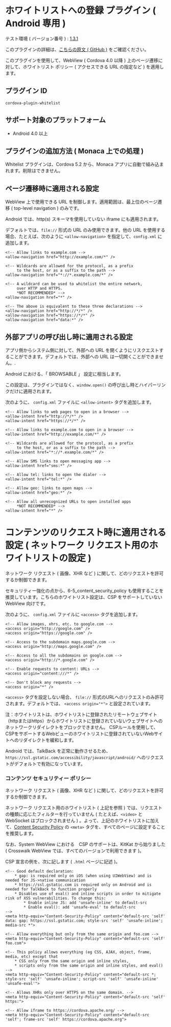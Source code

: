 ホワイトリストへの登録 プラグイン ( Android 専用 )
==================================================

テスト環境 ( バージョン番号 ) :
[1.3.1](https://github.com/apache/cordova-plugin-whitelist/releases/tag/1.3.1)

<div class="admonition note">

このプラグインの詳細は、[こちらの原文 ( GitHub
)](https://github.com/apache/cordova-plugin-whitelist)
をご確認ください。

</div>

このプラグインを使用して、WebView ( Cordova 4.0 以降 )
上のページ遷移に対して、ホワイトリスト ポリシー ( アクセスできる URL
の指定など ) を適用します。

プラグイン ID
-------------

``` {.sourceCode .javascript}
cordova-plugin-whitelist
```

サポート対象のプラットフォーム
------------------------------

-   Android 4.0 以上

プラグインの追加方法 ( Monaca 上での処理 )
------------------------------------------

<div class="admonition note">

Whitelist プラグインは、Cordova 5.2 から、Monaca
アプリに自動で組み込まれます。削除はできません。

</div>

ページ遷移時に適用される設定
----------------------------

WebView 上で使用できる URL を制御します。適用範囲は、最上位のページ遷移
( top-level navigation ) のみです。

Android では、http(s) スキーマを使用していない iframe にも適用されます。

デフォルトでは、`file://` 形式の URL のみ使用できます。他の URL
を使用する場合、たとえば、次のように `<allow-navigation>`
を指定して、`config.xml` に追加します。

    <!-- Allow links to example.com -->
    <allow-navigation href="http://example.com/*" />

    <!-- Wildcards are allowed for the protocol, as a prefix
         to the host, or as a suffix to the path -->
    <allow-navigation href="*://*.example.com/*" />

    <!-- A wildcard can be used to whitelist the entire network,
         over HTTP and HTTPS.
         *NOT RECOMMENDED* -->
    <allow-navigation href="*" />

    <!-- The above is equivalent to these three declarations -->
    <allow-navigation href="http://*/*" />
    <allow-navigation href="https://*/*" />
    <allow-navigation href="data:*" />

外部アプリの呼び出し時に適用される設定
--------------------------------------

アプリ側からシステム側に対して、外部への URL
を開くようにリスクエストすることができます。デフォルトでは、外部への URL
は一切開くことができません。.

Android における、「 BROWSABLE 」 設定に相当します。

この設定は、プラグインではなく、`window.open()`
の呼び出し時とハイパーリンクだけに適用されます。

次のように、 `config.xml` ファイルに `<allow-intent>` タグを追加します。

    <!-- Allow links to web pages to open in a browser -->
    <allow-intent href="http://*/*" />
    <allow-intent href="https://*/*" />

    <!-- Allow links to example.com to open in a browser -->
    <allow-intent href="http://example.com/*" />

    <!-- Wildcards are allowed for the protocol, as a prefix
         to the host, or as a suffix to the path -->
    <allow-intent href="*://*.example.com/*" />

    <!-- Allow SMS links to open messaging app -->
    <allow-intent href="sms:*" />

    <!-- Allow tel: links to open the dialer -->
    <allow-intent href="tel:*" />

    <!-- Allow geo: links to open maps -->
    <allow-intent href="geo:*" />

    <!-- Allow all unrecognized URLs to open installed apps
         *NOT RECOMMENDED* -->
    <allow-intent href="*" />

コンテンツのリクエスト時に適用される設定 ( ネットワーク
リクエスト用のホワイトリストの設定 )
================================================

ネットワーク リクエスト ( 画像、XHR など )
に関して、どのリクエストを許可するか制御できます。

<div class="admonition note">

セキュリティー強化の点から、6-5\_content\_security\_policy
も使用することを推奨しています。こちらのホワイトリスト設定は、CSP
をサポートしていない WebView 向けです。

</div>

次のように、 `config.xml` ファイルに `<access>` タグを追加します。

    <!-- Allow images, xhrs, etc. to google.com -->
    <access origin="http://google.com" />
    <access origin="https://google.com" />

    <!-- Access to the subdomain maps.google.com -->
    <access origin="http://maps.google.com" />

    <!-- Access to all the subdomains on google.com -->
    <access origin="http://*.google.com" />

    <!-- Enable requests to content: URLs -->
    <access origin="content:///*" />

    <!-- Don't block any requests -->
    <access origin="*" />

`<access>` タグを設定しない場合、 `file://`
形式のURLへのリクエストのみ許可されます。デフォルトでは、
`<access origin="*">` と設定されています。

注：ホワイトリストは、ホワイトリストに登録されたリモートウェブサイト（httpまたはhttps）からホワイトリストに登録されていないウェブサイトへのネットワークリダイレクトをブロックできません。
CSPルールを使用して、CSPをサポートするWebビューのホワイトリストに登録されていないWebサイトへのリダイレクトを緩和します。

Android では、TalkBack
を正常に動作させるため、`https://ssl.gstatic.com/accessibility/javascript/android/`
へのリクエストがデフォルトで有効になっています。

### コンテンツ セキュリティー ポリシー

ネットワーク リクエスト ( 画像、XHR など )
に関して、どのリクエストを許可するか制御できます。

ネットワーク リクエスト用のホワイトリスト ( 上記を参照 )
では、リクエストの種類に応じたフィルターを行っていません (
たとえば、`<video>` と WebSocket はブロックされません )
。よって、上記のホワイトリストに加えて、[Content Security
Policy](http://content-security-policy.com/) の `<meta>`
タグを、すべてのページに設定することを推奨します。

なお、System WebView における　CSP のサポートは、KitKat から始りました (
Crosswalk WebView では、すべてのバージョンで利用できます )。

CSP 宣言の例を、次に記します ( `.html` ページに記述 )。

    <!-- Good default declaration:
        * gap: is required only on iOS (when using UIWebView) and is needed for JS->native communication
        * https://ssl.gstatic.com is required only on Android and is needed for TalkBack to function properly
        * Disables use of eval() and inline scripts in order to mitigate risk of XSS vulnerabilities. To change this:
            * Enable inline JS: add 'unsafe-inline' to default-src
            * Enable eval(): add 'unsafe-eval' to default-src
    -->
    <meta http-equiv="Content-Security-Policy" content="default-src 'self' data: gap: https://ssl.gstatic.com; style-src 'self' 'unsafe-inline'; media-src *">

    <!-- Allow everything but only from the same origin and foo.com -->
    <meta http-equiv="Content-Security-Policy" content="default-src 'self' foo.com">

    <!-- This policy allows everything (eg CSS, AJAX, object, frame, media, etc) except that
        * CSS only from the same origin and inline styles,
        * scripts only from the same origin and inline styles, and eval()
    -->
    <meta http-equiv="Content-Security-Policy" content="default-src *; style-src 'self' 'unsafe-inline'; script-src 'self' 'unsafe-inline' 'unsafe-eval'">

    <!-- Allows XHRs only over HTTPS on the same domain. -->
    <meta http-equiv="Content-Security-Policy" content="default-src 'self' https:">

    <!-- Allow iframe to https://cordova.apache.org/ -->
    <meta http-equiv="Content-Security-Policy" content="default-src 'self'; frame-src 'self' https://cordova.apache.org">
